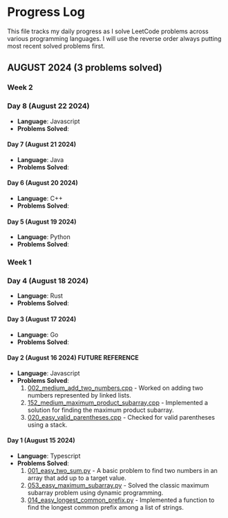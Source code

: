 # Progress Log

This file tracks my daily progress as I solve LeetCode problems across various programming languages.
I will use the reverse order always putting most recent solved problems first.

## AUGUST 2024 (3 problems solved)


### Week 2
### Day 8 (August 22 2024)
- **Language**: Javascript
- **Problems Solved**:

#### Day 7 (August 21 2024)
- **Language**: Java
- **Problems Solved**:

#### Day 6 (August 20 2024)
- **Language**: C++
- **Problems Solved**:

#### Day 5 (August 19 2024)
- **Language**: Python
- **Problems Solved**:


### Week 1 
### Day 4 (August 18 2024)
- **Language**: Rust
- **Problems Solved**:

#### Day 3 (August 17 2024)
- **Language**: Go
- **Problems Solved**:

#### Day 2 (August 16 2024) FUTURE REFERENCE
- **Language**: Javascript
- **Problems Solved**:
  1. [002_medium_add_two_numbers.cpp](arrays/002_medium_add_two_numbers.cpp) - Worked on adding two numbers represented by linked lists.
  2. [152_medium_maximum_product_subarray.cpp](dynamic_programming/152_medium_maximum_product_subarray.cpp) - Implemented a solution for finding the maximum product subarray.
  3. [020_easy_valid_parentheses.cpp](strings/020_easy_valid_parentheses.cpp) - Checked for valid parentheses using a stack.

#### Day 1 (August 15 2024)
- **Language**: Typescript
- **Problems Solved**:
  1. [001_easy_two_sum.py](arrays/001_easy_two_sum.py) - A basic problem to find two numbers in an array that add up to a target value.
  2. [053_easy_maximum_subarray.py](dynamic_programming/053_easy_maximum_subarray.py) - Solved the classic maximum subarray problem using dynamic programming.
  3. [014_easy_longest_common_prefix.py](strings/014_easy_longest_common_prefix.py) - Implemented a function to find the longest common prefix among a list of strings.


